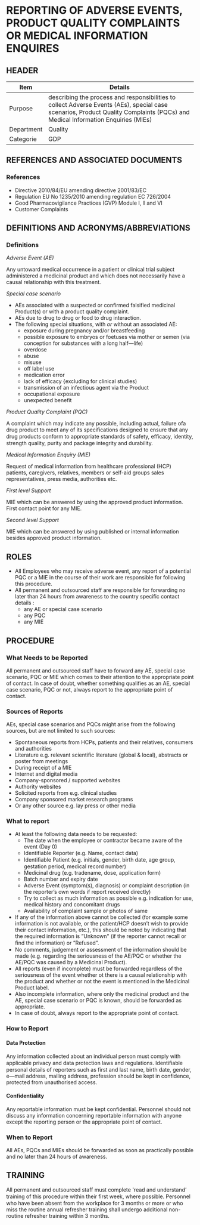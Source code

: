 # REPORTING OF ADVERSE EVENTS, PRODUCT QUALITY COMPLAINTS OR MEDICAL INFORMATION ENQUIRES

## HEADER

|Item          |Details                                                                                                                                                                                                                                                                                            
|--------------|-------------------------------------------------------------------------------------------------------------------------------------------------| 
|Purpose       |describing the process and responsibilities to collect Adverse Events (AEs), special case scenarios, Product Quality Complaints (PQCs) and Medical Information Enquiries (MIEs)      |
|Department    |Quality                                                                                                                                          |   
|Categorie     |GDP         |

## REFERENCES AND ASSOCIATED DOCUMENTS

### References
* Directive 2010/84/EU amending directive 2001/83/EC
* Regulation EU No 1235/2010 amending regulation EC 726/2004
* Good Pharmacovigilance Practices (GVP) Module I, ll and VI
* Customer Complaints

## DEFINITIONS AND ACRONYMS/ABBREVIATIONS

### Definitions
*Adverse Event (AE)*

Any untoward medical occurrence in a patient or clinical trial subject administered a medicinal product and which does not necessarily have a causal relationship with this treatment.

*Special case scenario*

* AEs associated with a suspected or confirmed falsified medicinal Product(s) or with a product quality complaint.
* AEs due to drug to drug or food to drug interaction.
* The following speciai situations, with *or* without an associated AE:
  * exposure during pregnancy and/or breastfeeding
  * possible exposure to embryos or foetuses via mother or semen (via conception for substances with a long half—life)
  * overdose
  * abuse
  * misuse
  * off label use
  * medication error
  * lack of efficacy {excluding for clinical studies)
  * transmission of an infectious agent via the Product 
  * occupational exposure
  * unexpected benefit

*Product Quality Complaint (PQC)*

A complaint which may indicate any possible, including actual, failure ofa drug product to meet any of its specifications designed to ensure that any drug products conform to appropriate standards of safety, efﬁcacy, identity, strength quality, purity and package integrity and durability.

*Medical Information Enquiry (MIE)*

Request of medical information from healthcare professional (HCP) patients, caregivers, relatives, members or self-aid groups sales representatives, press media, authorities etc.

*First level Support*

MIE which can be answered by using the approved product information. First contact point for any MIE.

*Second level Support*

MIE which can be answered by using published or internal information besides approved product information.

## ROLES
* All Employees who may receive adverse event, any report of a potential PQC or a MIE in the course of their work are responsible for following this procedure.
* All permanent and outsourced staff are responsible for forwarding no later than 24 hours from awareness to the country specific contact details :
  * any AE or special case scenario
  * any PQC
  * any MIE

## PROCEDURE

### What Needs to be Reported

All permanent and outsourced staff have to forward any AE, special case scenario, PQC or MIE which comes to their attention to the appropriate point of contact.
In case of doubt, whether something qualifies as an AE, special case scenario, PQC or not, always report to the appropriate point of contact.

### Sources of Reports
AEs, special case scenarios and PQCs might arise from the following sources, but are not limited to such sources:
* Spontaneous reports from HCPs, patients and their relatives, consumers and authorities
* Literature e.g. relevant scientific literature (global & local), abstracts or poster from meetings
* During receipt of a MIE
* Internet and digital media
* Company-sponsored / supported websites
* Authority websites
* Solicited reports from e.g. clinical studies
* Company sponsored market research programs
* Or any other source e.g. lay press or other media

### What to report
* At least the following data needs to be requested:
  * The date when the employee or contractor became aware of the event (Day 0)
  * Identifiable Reporter (e.g. Name, contact data)
  * Identiﬁable Patient (e.g. initials, gender, birth date, age group, gestation period, medical record number)
  * Medicinal drug (e.g. tradename, dose, application form)
  * Batch number and expiry date 
  * Adverse Event (symptom(s), diagnosis) or complaint description (in the reporter’s own words if report received directly)
  * Try to collect as much information as possible e.g. indication for use, medical history and concomitant drugs
  * Availability of complaint sample or photos of same
* If any of the information above cannot be collected (for example some information is not available, or the patient/HCP doesn’t wish to provide their contact information, etc.), this should be noted by indicating that the required information is ”Unknown" (if the reporter cannot recall or ﬁnd the information) or ”Refused”.
* No comments, judgement or assessment of the information should be made (e.g. regarding the seriousness of the AE/PQC or whether the AE/PQC was caused by a Medicinal Product).
* All reports (even if incomplete} must be forwarded regardless of the seriousness of the event whether ot there is a causal relationship with the product and whether or not the event is mentioned in the Medicinal Product label.
* Also incomplete information, where only the medicinal product and the AE, special case scenario or PQC is known, should be forwarded as appropriate.
* In case of doubt, always report to the appropriate point of contact.

### How to Report

#### Data Protection
Any information collected about an individual person must comply with applicable privacy and data protection laws and regulations. Identiﬁable personal details of reporters such as first and last name, birth date, gender, e—mail address, mailing address, profession should be kept in confidence, protected from unauthorised access.

#### Confidentiality
Any reportable information must be kept confidential. Personnel should not discuss any information concerning reportable information with anyone except the reporting person or the appropriate point of contact.

### When to Report
All AEs, PQCs and MIEs should be forwarded as soon as practically possible and no later than 24 hours of awareness.

## TRAINING
All permanent and outsourced staff must complete 'read and understand’ training of this procedure within their ﬁrst week, where possible.
Personnel who have been absent from the workplace for 3 months or more or who miss the routine annual refresher training shall undergo additional non-routine refresher training within 3 months.

[GMP Guidelines]: https://ec.europa.eu/health/documents/eudralex/vol-4_en]
[GDP Guidelines]: https://eur-lex.europa.eu/LexUriServ/LexUriServ.do?uri=OJ:C:2013:343:0001:0014:EN:PDF
[AMXWS]: /procedures/Procedure_GDP_AMXWS_Management_of_Standard_Operating_Procedures.md
[XIDEX]: /procedures/Procedure_GDP_XIDEX_Responsible_Person.md
[BWRPX]: /procedures/Procedure_GDP_BWRPX_Documentation_Control.md
[XCEUG]: /procedures/Procedure_GDP_XCEUG_Deviations.md
[UYNEF]: /procedures/Procedure_GDP_UYNEF_Change_control.md
[OZCFN]: /procedures/Procedure_GDP_OZCFN_Management_review_and_monitoring.md
[LBHIY]: /procedures/Procedure_GDP_LBHIY_Quality_Risk_Management.md
[ZWJPR]: /procedures/Procedure_GDP_ZWJPR_Training.md
[VQICE]: /procedures/Procedure_GDP_VQICE_Receipt_of_medicinal_products.md
[AGTXC]: /procedures/Procedure_GDP_AGTXC_Establishing_the_authority_of_suppliers_to_supply_medicinal_products.md
[ZIWKI]: /procedures/Procedure_GDP_ZIWKI_Customer_complaints.md
[VOZWP]: /procedures/Procedure_GDP_VOZWP_Recall_procedure.md
[HBQIN]: /procedures/Procedure_GDP_HBQIN_Outsourced_activities.md
[GMQHI]: /procedures/Procedure_GDP_GMQHI_Self-inspections.md
[VTOMR]: /procedures/Procedure_GDP_VTOMR_Falsified_Medicinal_Products.md
[BMAXZ]: /procedures/Procedure_GDP_BMAXZ_Medicinal_Product_Returns.md
[YUISV]: /procedures/Procedure_GDP_YUISV_CAPA.md
[QEAIC]: /procedures/Document_QEAIC_Glossary.md
[GGNHM]: /procedures/Procedure_GDP_GGNHM_Reporting_of_Adverse_Events.md
